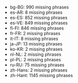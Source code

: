- bg-BG: 990 missing phrases
- es-AR: 8 missing phrases
- es-ES: 852 missing phrases
- es-VE: 849 missing phrases
- fi-FI: 846 missing phrases
- fr-FR: 2 missing phrases
- it-IT: 8 missing phrases
- ja-JP: 13 missing phrases
- ko-KR: 2 missing phrases
- nl-NL: 2 missing phrases
- pl-PL: 2 missing phrases
- ru-RU: 75 missing phrases
- zh-Hans: 2 missing phrases
- zh-Hant: 1145 missing phrases
